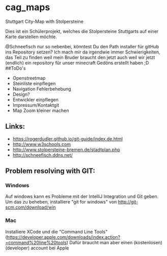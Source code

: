 # cag_maps
Stuttgart City-Map with Stolpersteine

Dies ist ein Schülerprojekt, welches die Stolpersteine Stuttgarts auf einer Karte darstellen möchte.

@Schneefisch nur so nebenbei, könntest Du den Path installer für gitHub ins Repository setzen? Ich mach mir da irgendwie immer Schwierigkeiten, das Teil zu finden weil mein Bruder braucht den jetzt auch weil wir jetzt (endlich) ein repository für unser minecraft Gedöns erstellt haben ;D
##ToDo's

* Openstreetmap 
* Steinliste einpflegen
* Navigation Fehlerbehebung
* Design?
* Entwickler einpflegen
* Impressum/Kontaktgit
* Map Zoom kleiner machen

## Links:

* https://rogerdudler.github.io/git-guide/index.de.html
* http://www.w3schools.com
* http://www.stolpersteine-bremen.de/stadtplan.php
* http://schneefisch.ddns.net/

## Problem resolving with GIT:

### Windows
Auf windows kann es Probleme mit der IntelliJ Integration und Git geben. 
Um das zu beheben, installiere "git for windows" von http://git-scm.com/download/win 

### Mac
Installiere XCode und die "Command Line Tools" (https://developer.apple.com/downloads/index.action?=command%20line%20tools)
Dafür braucht man aber einen (kostenlosen) (developer) account bei Apple